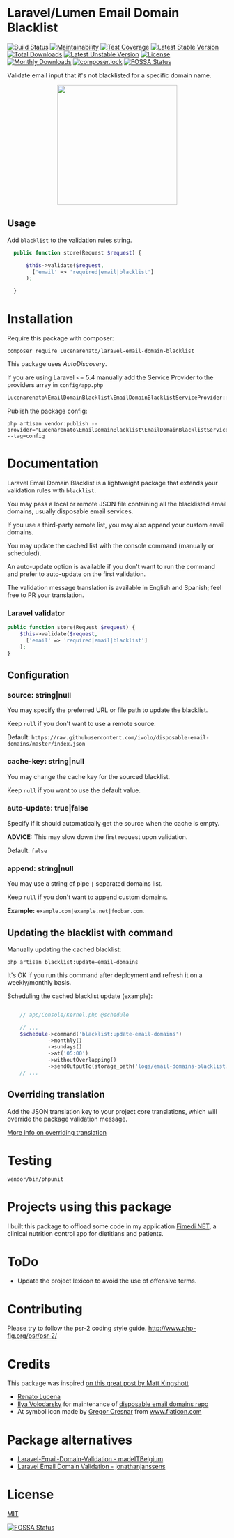 # Laravel/Lumen Email Domain Blacklist

[![Build Status](https://travis-ci.org/Lucenarenato/laravel-email-domain-blacklist.svg?branch=master)](https://travis-ci.org/Lucenarenato/laravel-email-domain-blacklist)
[![Maintainability](https://api.codeclimate.com/v1/badges/1051addffff433649030/maintainability)](https://codeclimate.com/github/Lucenarenato/laravel-email-domain-blacklist/maintainability)
[![Test Coverage](https://api.codeclimate.com/v1/badges/1051addffff433649030/test_coverage)](https://codeclimate.com/github/Lucenarenato/laravel-email-domain-blacklist/test_coverage)
[![Latest Stable Version](https://poser.pugx.org/Lucenarenato/laravel-email-domain-blacklist/v/stable?format=flat)](https://packagist.org/packages/Lucenarenato/laravel-email-domain-blacklist)
[![Total Downloads](https://poser.pugx.org/Lucenarenato/laravel-email-domain-blacklist/downloads?format=flat)](https://packagist.org/packages/Lucenarenato/laravel-email-domain-blacklist)
[![Latest Unstable Version](https://poser.pugx.org/Lucenarenato/laravel-email-domain-blacklist/v/unstable?format=flat)](https://packagist.org/packages/Lucenarenato/laravel-email-domain-blacklist)
[![License](https://poser.pugx.org/Lucenarenato/laravel-email-domain-blacklist/license?format=flat)](https://packagist.org/packages/Lucenarenato/laravel-email-domain-blacklist)
[![Monthly Downloads](https://poser.pugx.org/Lucenarenato/laravel-email-domain-blacklist/d/monthly?format=flat)](https://packagist.org/packages/Lucenarenato/laravel-email-domain-blacklist)
[![composer.lock](https://poser.pugx.org/Lucenarenato/laravel-email-domain-blacklist/composerlock?format=flat)](https://packagist.org/packages/Lucenarenato/laravel-email-domain-blacklist)
[![FOSSA Status](https://app.fossa.io/api/projects/git%2Bgithub.com%2FLucenarenato%2Flaravel-email-domain-blacklist.svg?type=shield)](https://app.fossa.io/projects/git%2Bgithub.com%2FLucenarenato%2Flaravel-email-domain-blacklist?ref=badge_shield)

Validate email input that it's not blacklisted for a specific domain name.

<p align="center">
<img src="https://i.imgur.com/tn0kvs5.png" height="275">
</p>

## Usage

Add `blacklist` to the validation rules string.

```php
  public function store(Request $request) {

      $this->validate($request,
        ['email' => 'required|email|blacklist']
      );

  }
```

# Installation

Require this package with composer:

```
composer require Lucenarenato/laravel-email-domain-blacklist
```

This package uses *AutoDiscovery*.

If you are using Laravel <= 5.4 manually add the Service Provider to the providers array in `config/app.php`

```php
Lucenarenato\EmailDomainBlacklist\EmailDomainBlacklistServiceProvider::class,
```

Publish the package config:

```
php artisan vendor:publish --provider="Lucenarenato\EmailDomainBlacklist\EmailDomainBlacklistServiceProvider" --tag=config
```



# Documentation

Laravel Email Domain Blacklist is a lightweight package that extends your validation rules with `blacklist`.

You may pass a local or remote JSON file containing all the blacklisted email domains, usually disposable email services.

If you use a third-party remote list, you may also append your custom email domains.

You may update the cached list with the console command (manually or scheduled).

An auto-update option is available if you don't want to run the command and prefer to auto-update on the first validation.

The validation message translation is available in English and Spanish; feel free to PR your translation.

### Laravel validator

```php
public function store(Request $request) {
    $this->validate($request,
      ['email' => 'required|email|blacklist']
    );
}
```

## Configuration

### source: string|null

You may specify the preferred URL or file path to update the blacklist.

Keep `null` if you don't want to use a remote source.

Default: `https://raw.githubusercontent.com/ivolo/disposable-email-domains/master/index.json`

### cache-key: string|null

You may change the cache key for the sourced blacklist.

Keep `null` if you want to use the default value.

### auto-update: true|false

Specify if it should automatically get the source when the cache is empty.

**ADVICE:** This may slow down the first request upon validation.

Default: `false`

### append: string|null

You may use a string of pipe `|` separated domains list.

Keep `null` if you don't want to append custom domains.

**Example:** `example.com|example.net|foobar.com`.

## Updating the blacklist with command

Manually updating the cached blacklist:

```
php artisan blacklist:update-email-domains
```

It's OK if you run this command after deployment and refresh it on a weekly/monthly basis.

Scheduling the cached blacklist update (example):

```php

    // app/Console/Kernel.php @schedule

    // ...
    $schedule->command('blacklist:update-email-domains')
             ->monthly()
             ->sundays()
             ->at('05:00')
             ->withoutOverlapping()
             ->sendOutputTo(storage_path('logs/email-domains-blacklist.txt'));
    // ...
```

## Overriding translation

Add the JSON translation key to your project core translations, which will override the package validation message.

[More info on overriding translation](https://github.com/laravel/framework/pull/20599#issue-136044259)

# Testing

```
vendor/bin/phpunit
```

# Projects using this package

I built this package to offload some code in my application [Fimedi NET](https://www.fimedi.net), a clinical nutrition control app for dietitians and patients.

# ToDo

  * Update the project lexicon to avoid the use of offensive terms.

# Contributing

Please try to follow the psr-2 coding style guide. http://www.php-fig.org/psr/psr-2/

# Credits

This package was inspired [on this great post by Matt Kingshott](https://medium.com/@mattkingshott/laravel-validation-rule-block-disposable-email-blacklisted-domains-949cab9c59fe)

  * [Renato Lucena](https://www.linkedin.com/in/renato-lucena-33777133/)
  * [Ilya Volodarsky](https://github.com/ivolo/) for maintenance of [disposable email domains repo](https://github.com/ivolo/disposable-email-domains)
  * At symbol icon made by [Gregor Cresnar](https://www.flaticon.com/authors/gregor-cresnar) from www.flaticon.com

# Package alternatives

  * [Laravel-Email-Domain-Validation - madeITBelgium](https://github.com/madeITBelgium/Laravel-Email-Domain-Validation)
  * [Laravel Email Domain Validation - jonathanjanssens](https://github.com/jonathanjanssens/laravel-validate-email-domain)

# License

[MIT](https://opensource.org/licenses/MIT)


[![FOSSA Status](https://app.fossa.io/api/projects/git%2Bgithub.com%2FLucenarenato%2Flaravel-email-domain-blacklist.svg?type=large)](https://app.fossa.io/projects/git%2Bgithub.com%2FLucenarenato%2Flaravel-email-domain-blacklist?ref=badge_large)
